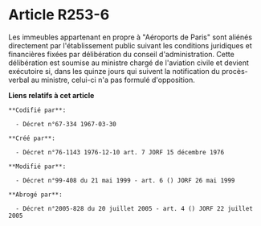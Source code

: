 # Article R253-6

Les immeubles appartenant en propre à "Aéroports de Paris" sont aliénés directement par l'établissement public suivant les
conditions juridiques et financières fixées par délibération du conseil d'administration. Cette délibération est soumise au
ministre chargé de l'aviation civile et devient exécutoire si, dans les quinze jours qui suivent la notification du procès-
verbal au ministre, celui-ci n'a pas formulé d'opposition.

**Liens relatifs à cet article**

	**Codifié par**:

	  - Décret n°67-334 1967-03-30

	**Créé par**:

	  - Décret n°76-1143 1976-12-10 art. 7 JORF 15 décembre 1976

	**Modifié par**:

	  - Décret n°99-408 du 21 mai 1999 - art. 6 () JORF 26 mai 1999

	**Abrogé par**:

	  - Décret n°2005-828 du 20 juillet 2005 - art. 4 () JORF 22 juillet 2005
